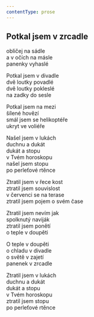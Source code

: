 ```yaml
---
contentType: prose
---
```


<section>

## Potkal jsem v zrcadle

obličej na sádle  
a v očích na másle  
panenky vyhaslé

Potkal jsem v divadle  
dvě loutky povadlé  
dvě loutky pokleslé  
na zadky do sesle

Potkal jsem na mezi  
šílené hovězí  
smál jsem se helikoptéře  
ukryt ve voliéře

Našel jsem v lukách  
duchnu a dukát  
dukát a stopu  
v Tvém horoskopu  
našel jsem stopu  
po perleťové rtěnce

Ztratil jsem v řece kost  
ztratil jsem souvislost  
v červenci se na terase  
ztratil jsem pojem o svém čase

Ztratil jsem nevím jak  
spolknutý naviják  
ztratil jsem ponětí  
o teple v doupěti

O teple v doupěti  
o chladu v divadle  
o světě v zajetí  
panenek v zrcadle

Ztratil jsem v lukách  
duchnu a dukát  
dukát a stopu  
v Tvém horoskopu  
ztratil jsem stopu  
po perleťové rtěnce

</section>
